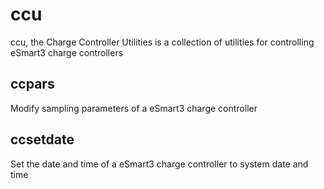 # ccu
ccu, the Charge Controller Utilities is a collection of utilities for controlling eSmart3 charge controllers
## ccpars
Modify sampling parameters of a eSmart3 charge controller
## ccsetdate
Set the date and time of a eSmart3 charge controller to system date and time
